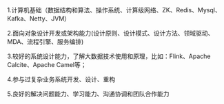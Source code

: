 1.计算机基础（数据结构和算法、操作系统、计算级网络、ZK、Redis、Mysql、Kafka、Netty、JVM）

2.面向对象设计开发或架构能力(设计原则、设计模式、设计方法、领域驱动、MDA、流程引擎、服务编排)

3.较好的系统设计能力，了解大数据技术使用和原理，比如：Flink、Apache Calcite、Apache Camel等；

4.参与过复杂业务系统开发、设计、重构

5.良好的解决问题能力、学习能力、沟通协调和团队合作能力